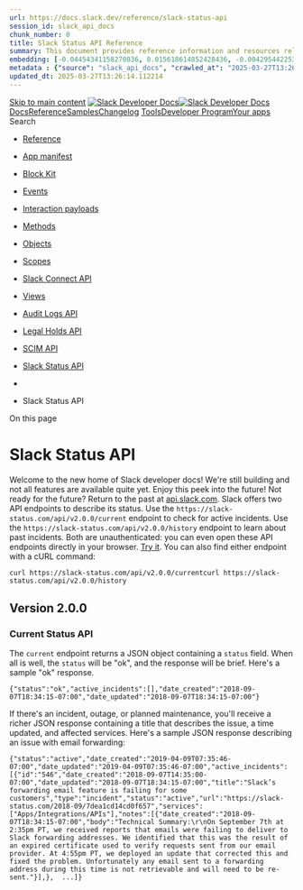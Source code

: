 ```yaml
---
url: https://docs.slack.dev/reference/slack-status-api
session_id: slack_api_docs
chunk_number: 0
title: Slack Status API Reference
summary: This document provides reference information and resources related to the Slack Status API, including an overview of methods, events, and additional developer tools.
embedding: [-0.04454341158270836, 0.015618614852428436, -0.0042954422533512115, -0.038032423704862595, 0.018641572445631027, 0.013784170150756836, -0.019765492528676987, -0.010761212557554245, 0.03736065700650215, 0.035577885806560516, 0.02458413876593113, -0.017427222803235054, -0.022865962237119675, 0.005797232035547495, 0.011155230924487114, 0.0600457563996315, -0.026612361893057823, 0.050201766192913055, -0.03774821385741234, 0.030901344493031502, 0.04387164115905762, -0.019455445930361748, 0.011807621456682682, 0.0757548063993454, -0.009843990206718445, 0.00488646887242794, -0.0333300456404686, 0.03741233050823212, -0.007189213298261166, 0.0037076447624713182, 0.03387263044714928, -0.02468748763203621, 0.0028404821641743183, 0.021496588364243507, 0.036430515348911285, 0.01995927281677723, 0.005077018868178129, 0.03227071836590767, 0.04100370779633522, -0.013435367494821548, 0.0015801090048626065, -0.00707940524443984, -0.011891592293977737, -0.008054761216044426, -0.05715198814868927, -0.020747307687997818, -0.006859788671135902, 0.013067186810076237, -0.010954991914331913, 0.029764506965875626, -0.059012267738580704, -0.014184647239744663, -0.02764585241675377, -0.007344237063080072, -0.03467358276247978, -0.026560688391327858, 0.01307364646345377, 0.004812187049537897, -0.034596070647239685, -0.015424835495650768, 0.010722456499934196, -0.01507603283971548, -0.035991281270980835, -0.03565539792180061, -0.007731795776635408, -0.009921502321958542, -0.0027807336300611496, 0.028550155460834503, 0.0057326387614011765, 0.027077432721853256, 0.07477299124002457, 0.05092521011829376, -0.011704272590577602, -0.00904303602874279, 0.003810993628576398, -0.027361642569303513, 0.03617214411497116, 0.07177586853504181, 0.012505226768553257, -0.0028856974095106125, -0.03519032895565033, 0.017672676593065262, -0.07063902914524078, -0.02971283160150051, -0.030642973259091377, -0.0009010739158838987, -0.05906394124031067, -0.030203739181160927, 0.005871513858437538, 0.035035304725170135, -0.028136759996414185, 0.025372175499796867, -0.0010415639262646437, 0.018512386828660965, 0.05384482070803642, -0.03829079866409302, -0.016329139471054077, 0.013118861243128777, -0.009275571443140507, 0.03022957779467106, 0.022039169445633888, -0.03139225393533707, -0.051493629813194275, -0.06872707605361938, -0.021574100479483604, -0.003195744240656495, 0.07131079584360123, -0.00613634567707777, 0.01822817698121071, -0.05260463058948517, -0.09296240657567978, 0.019532958045601845, -0.0036688889376819134, -0.009333704598248005, -0.030384600162506104, 0.010593270882964134, -0.03635300323367119, -0.0020750537514686584, -0.004789579194039106, -0.007305481005460024, -0.05772040784358978, 0.005225582979619503, 0.02570805884897709, 0.008054761216044426, -0.005949025508016348, -0.0379549115896225, 0.018809514120221138, -0.01577363908290863, -0.05952901393175125, 0.005257879383862019, 0.033304210752248764, -0.0002149739593733102, 0.041055381298065186, -0.0322965569794178, -0.02883436530828476, 0.006562660448253155, -0.03216737136244774, -0.044414225965738297, -0.02754250355064869, 0.02723245695233345, 0.005357998888939619, -0.052449606359004974, 0.01087748073041439, -0.005810150410979986, -0.019907597452402115, 0.002905075205489993, -0.03371760621666908, -0.010774130932986736, 0.0021929361391812563, 0.031185554340481758, 0.014455938711762428, 0.06764190644025803, -0.007402370683848858, 0.002913149306550622, -0.027258293703198433, 0.019132480025291443, 0.03790323808789253, 0.010405950248241425, -0.0024238566402345896, 0.02196165919303894, -0.011588004417717457, 0.05195869877934456, -0.01237604022026062, -0.03356258198618889, -0.0249587781727314, 0.001760162296704948, 0.04746301844716072, -0.04358743131160736, -0.06407637149095535, -0.037515681236982346, -0.007047108840197325, -0.023744428530335426, -0.04198552295565605, -0.003772237803786993, 0.015721963718533516, -0.00710524246096611, -0.01023154892027378, -0.01914539933204651, -0.0005845676641911268, -0.029118575155735016, -0.009947339072823524, 0.018848270177841187, -0.04679125174880028, -0.0207731444388628, -0.032554928213357925, -0.015928661450743675, -0.028033411130309105, 0.04668790102005005, 0.01570904441177845, 0.0006047530332580209, -0.013422449119389057, -0.007634906098246574, 0.022413810715079308, 0.01825401373207569, -0.014184647239744663, -0.04123624414205551, -0.008661936037242413, -0.006016848608851433, 0.03441521152853966, 0.0313405804336071, 0.00030358764342963696, -0.006559430621564388, 0.051080234348773956, -0.0207343902438879, 0.006394718308001757, -0.00037221782258711755, -0.0013241588603705168, 0.024235336109995842, -0.018034396693110466, -0.017801862210035324, 0.039014238864183426, 0.013196373358368874, -0.03635300323367119, 0.020269319415092468, -0.007751173805445433, -0.038575008511543274, -0.03953098505735397, 0.011910970322787762, -0.027361642569303513, -0.014378426596522331, -0.01554110273718834, 0.10050688683986664, 0.0263539906591177, -0.0032231963705271482, 0.026560688391327858, 0.06144097074866295, 0.010102363303303719, -0.03015206567943096, 0.00669830571860075, 0.0023883304093033075, 0.007395911496132612, 0.02329227700829506, -0.008590884506702423, -0.024403277784585953, 0.029997041448950768, -0.06572995334863663, 0.03560372442007065, -0.009966717101633549, 0.0040306104347109795, 0.001884504104964435, 0.020592285320162773, -0.021574100479483604, -0.0008158917771652341, 0.05022760480642319, 0.025953512638807297, 0.005658356938511133, 0.0012466470943763852, -0.05306970328092575, 0.04661038890480995, 0.04511183127760887, 0.05110607296228409, -0.011839917860925198, 0.025346336886286736, -0.0424247570335865, 0.0005413710023276508, -0.05529170483350754, -0.0017375547904521227, -0.008952605538070202, -0.015786556527018547, 0.005810150410979986, 0.03705060854554176, 0.019675062969326973, -0.06505818665027618, 0.009566240012645721, -0.05658356845378876, -0.006039455998688936, 0.028343457728624344, 0.010851643048226833, -0.046636227518320084, -0.03110804408788681, -0.021444912999868393, 0.027826713398098946, 0.034802768379449844, -0.024764999747276306, -0.022220030426979065, -0.0016616578213870525, -0.003594606649130583, 0.049865882843732834, -0.04175298660993576, 0.012162882834672928, 0.002540124114602804, 0.016548756510019302, 0.010767672210931778, -0.006846869830042124, 0.029221924021840096, -0.021238215267658234, -0.017956886440515518, 0.009973176755011082, 0.013086564838886261, -0.0021364171989262104, -0.0341310016810894, 0.042889825999736786, -0.01186575461179018, 0.0027742742095142603, -0.02873101644217968, 0.04681709036231041, 0.03033292666077614, 0.009566240012645721, 0.0304621122777462, -0.012091830372810364, 0.05291467905044556, -0.034802768379449844, 0.021884147077798843, -0.010186334140598774, 0.04423336312174797, 0.05642854422330856, 0.04004773125052452, -2.634187876537908e-05, 0.04090036079287529, -0.02083773910999298, -0.010890399105846882, 0.01787937432527542, -0.030100390315055847, -0.039660170674324036, -0.016884639859199524, 0.0009551706607453525, 0.04692043736577034, -0.0002041747939074412, 0.025591790676116943, -0.04872904345393181, 0.025720978155732155, 0.004796038847416639, 0.009566240012645721, 0.02539801225066185, 0.015088951215147972, -0.059012267738580704, 0.017388466745615005, 0.014804741367697716, 0.02281428687274456, -0.034286025911569595, 0.014933927915990353, -0.03165062516927719, 0.004214700777083635, 0.049891721457242966, -0.021431995555758476, -0.009630832821130753, 0.006097590085119009, 0.035681236535310745, 0.0070277308113873005, 0.005716490559279919, 0.00542259169742465, -0.03177981078624725, -0.030203739181160927, -0.034389372915029526, -0.000154316978296265, 0.026793222874403, -0.04593862220644951, -0.004104892257601023, -0.03387263044714928, 0.019636306911706924, -0.046429529786109924, -0.015050195157527924, 0.014184647239744663, -0.0021251135040074587, -0.017285117879509926, 0.017659757286310196, 0.008959065191447735, -0.02648317627608776, -0.0031941295601427555, 0.004783120006322861, -0.03436353802680969, -0.006013618782162666, -0.02560470998287201, 0.0016842654440551996, 0.020346831530332565, 0.028756853193044662, -0.03852333128452301, -0.07306773215532303, 0.03175397589802742, -0.014352589845657349, 0.03108220547437668, 0.021612856537103653, 0.016070766374468803, -0.02210376411676407, -0.038058262318372726, 0.011839917860925198, 0.005332161672413349, 0.02233629859983921, 0.009055954404175282, 0.05265630781650543, 0.03834247216582298, 0.03477693349123001, -0.06185436621308327, -0.020308075472712517, 0.016006173565983772, 0.029867855831980705, -0.01675545424222946, -0.0025029832031577826, -0.03247741609811783, -0.017246361821889877, 0.04358743131160736, -0.029867855831980705, -0.019739655777812004, -0.025785570964217186, 0.044827621430158615, -0.03785156458616257, -0.008868634700775146, 0.03898840397596359, 0.045344363898038864, -0.041908010840415955, 0.05885724350810051, 0.003691496327519417, -0.016949232667684555, 0.012395418249070644, -0.00812581367790699, -0.005438740365207195, 0.005771394819021225, -0.01355163473635912, 0.03121139295399189, -0.014378426596522331, 0.022465484216809273, 0.01887410692870617, 0.009559780359268188, -0.04164963960647583, 0.02712910808622837, -0.022555915638804436, 0.04735967144370079, 0.044724270701408386, 0.024635814130306244, 0.0016519689233973622, 0.01910664327442646, -0.07270600646734238, 0.013357855379581451, 0.031056368723511696, -0.043639108538627625, 0.007389452308416367, -0.026186048984527588, -0.028343457728624344, 0.03743816912174225, -0.058702223002910614, -0.0033200860489159822, -0.006475459784269333, 0.05162281543016434, -0.02991952933371067, 0.029221924021840096, -0.015295648947358131, 0.012227476574480534, -0.0036818075459450483, 0.013952112756669521, 0.0009963487973436713, -0.014675555750727654, -0.016070766374468803, -0.020579366013407707, 0.0020508314482867718, -0.003094010055065155, 0.04516350477933884, -0.004033839795738459, -0.05963236093521118, 0.04593862220644951, 0.03521616384387016, 0.01785353571176529, 0.010871021077036858, -0.005722949746996164, -0.004770201630890369, -0.06164766848087311, 0.023912370204925537, -0.05242377147078514, -0.007060027215629816, 0.053224723786115646, 0.031908996403217316, -0.01205307524651289, -0.005322472658008337, -0.014804741367697716, -0.02767168916761875, -0.015851149335503578, -0.034053489565849304, -0.030539624392986298, 0.005722949746996164, -0.029325272887945175, 0.029557809233665466, 0.03873002901673317, 0.014430101960897446, 0.012879867106676102, -0.016716698184609413, -0.0026660808362066746, 0.010509299114346504, 0.00667246850207448, 0.010044229216873646, 0.050847698003053665, 0.038368310779333115, -0.0076994989067316055, 0.016032010316848755, -0.008907390758395195, 0.013590390793979168, 0.07844187319278717, 0.01108417846262455, -0.01879659667611122, 0.028601830825209618, -0.018589898943901062, 0.013848763890564442, -0.0033911385107785463, 0.026160210371017456, 0.028136759996414185, -0.01441718265414238, -0.017013825476169586, -0.020747307687997818, -0.03671472519636154, -0.015024358406662941, 0.0397118479013443, -0.03100469522178173, -0.017117174342274666, -0.023008067160844803, -0.004773430991917849, 0.04436254873871803, 0.09570115804672241, 0.009424135088920593, 0.008875093422830105, 0.010903317481279373, -0.01833152584731579, 0.021806634962558746, -0.009120547212660313, -0.012795895338058472, 0.002486834768205881, 0.005487184971570969, -0.05208788812160492, 0.015024358406662941, 0.0005768972332589328, 0.03371760621666908, 0.006255843210965395, -0.024351604282855988, 0.027516666799783707, -0.009559780359268188, 0.03110804408788681, 0.003943409770727158, -0.05524003133177757, 0.015631534159183502, -0.02560470998287201, -0.0682620033621788, -0.022013332694768906, -0.006242924369871616, 0.01635497622191906, -0.031159717589616776, 0.025759734213352203, 0.02733580581843853, 0.012266232632100582, 0.02937694825232029, -0.01426215935498476, -0.02464873157441616, -0.022052088752388954, 0.011807621456682682, -0.00562606006860733, 0.03658553957939148, 0.006336584221571684, 0.02777503803372383, -0.024635814130306244, -0.006401177495718002, -0.018641572445631027, 0.0034137461334466934, -0.010108822025358677, 0.038239121437072754, -0.005974863190203905, 0.010696619749069214, 0.027955899015069008, 0.005826298613101244, 0.011678434908390045, 0.014184647239744663, 0.005419362336397171, -0.044078338891267776, 0.010670782066881657, 0.0046668522991240025, 0.0350869782269001, -0.021341564133763313, 0.044827621430158615, 0.027955899015069008, -0.003966017160564661, 0.00802246481180191, 0.014287997037172318, 0.03906591609120369, -0.019571714103221893, -0.0034977172035723925, 0.025591790676116943, 0.0008655477431602776, 0.0029018456116318703, -0.012453552335500717, 0.00842940155416727, 0.02104443684220314, -0.03294248878955841, -0.018073152750730515, 0.00930140819400549, 0.04144294187426567, -0.023718591779470444, -0.03627549111843109, -0.0022123141679912806, 0.054516587406396866, -0.035784583538770676, -0.020308075472712517, 0.006711224559694529, -0.01737554743885994, -0.008216244168579578, -0.024493709206581116, 0.021509507670998573, -0.009294949471950531, 0.015554022043943405, 0.010554514825344086, 0.03183148801326752, -0.0024949091020971537, 0.040848683565855026, -0.00023939822858665138, -0.030617136508226395, 0.01452053152024746, 0.021470751613378525, -0.011374847032129765, -0.007912656292319298, 0.003394368104636669, -0.010037769563496113, 0.019222911447286606, -0.02056644670665264, -0.005590533837676048, -0.012434174306690693, -0.030436275526881218, -0.023072659969329834, 0.007990168407559395, 0.014494694769382477, -0.055911798030138016, -0.004450465552508831, 0.0021557952277362347, -0.013952112756669521, 0.01802147924900055, -0.003943409770727158, -0.01629038341343403, -0.016432488337159157, -0.015037276782095432, 0.00987628661096096, 0.011529870331287384, 0.03087550774216652, -0.016432488337159157, -0.003022957593202591, -0.03581042215228081, 0.0017278657760471106, 0.009165762923657894, 7.614922651555389e-05, 0.0075057195499539375, 0.033304210752248764, 0.01662626676261425, 0.005425821524113417, 0.004721756558865309, 0.03139225393533707, 0.0019022672204300761, 0.010864561423659325, -0.031805649399757385, 0.0016002943739295006, 0.004653933923691511, 0.0033200860489159822, -0.022685101255774498, 0.0012821733253076673, -0.034286025911569595, -0.01594158075749874, -0.014326752163469791, -0.0108451833948493, 0.049116604030132294, -0.004838024266064167, -0.04586111009120941, 0.019197072833776474, 0.012214558199048042, 0.03144392743706703, 0.005529170390218496, -0.0010819346643984318, 0.015502347610890865, -0.014843497425317764, 0.04219222068786621, -0.048496510833501816, 0.05735868588089943, -0.0008171029039658606, 0.03376927971839905, -0.03705060854554176, -0.006284909788519144, -0.013732495717704296, -0.005164219532161951, 0.0387558676302433, 0.0126796280965209, -0.05286300554871559, 0.03056546114385128, 0.03844582289457321, 0.026173129677772522, -0.00036717148032039404, 0.023860696703195572, -0.007021271623671055, -0.023447299376130104, 0.01652291789650917, 0.028989389538764954, -0.018434874713420868, -0.004082284867763519, -0.05281132832169533, 0.007363615091890097, 0.01210474967956543, -0.0067370617762207985, 0.010599729605019093, 0.0554984025657177, 0.01120044570416212, -0.021302808076143265, 0.0016447021625936031, 0.0020960464607924223, 0.03002287819981575, -0.005206204950809479, 0.024597058072686195, 0.005412902683019638, -0.008965523913502693, 0.014068379998207092, -0.004731445573270321, -0.07022563368082047, 0.026664037257432938, -0.012027237564325333, -0.016019092872738838, -0.014352589845657349, 0.0003802919527515769, 0.009062414057552814, 0.011219823732972145, 0.007938493974506855, 0.025992268696427345, -0.03991854563355446, -0.025759734213352203, 0.022181274369359016, -0.020372668281197548, 0.023473137989640236, -0.040952034294605255, -0.007783470209687948, -0.04195968806743622, 0.00123453582637012, -0.02658652514219284, -0.010399491526186466, 0.010961451567709446, -0.0011416833149269223, -0.045783597975969315, -0.0013047808315604925, 0.015786556527018547, -0.027697527781128883, -0.00029066900606267154, 0.026741549372673035, 0.01581239327788353, -0.006020077969878912, -0.003530013607814908, 0.0034008275251835585, 0.009630832821130753, -0.027180781587958336, -0.0166650228202343, 0.0003548584063537419, -0.040719497948884964, 0.02764585241675377, -0.02886020392179489, 0.020424341782927513, -0.006633712910115719, -0.025888919830322266, -0.009831071831285954, 0.014985602349042892, 0.03457023575901985, -0.0480831153690815, -0.03100469522178173, -0.0015130937099456787, -0.03056546114385128, 0.015243974514305592, 0.00990858394652605, 0.009921502321958542, 0.002231691963970661, -0.011852836236357689, 0.03488028049468994, 0.0009139925823546946, -0.011775324121117592, 0.04229557141661644, 0.02335686981678009, 0.0322965569794178, 9.547669469611719e-05, 0.035009466111660004, 0.015889905393123627, 0.01629038341343403, 0.030048716813325882, -0.011193986982107162, -0.027180781587958336, -0.012162882834672928, 0.01283465139567852, 0.004663622938096523, 0.007996627129614353, -0.0026951476465910673, -0.022362135350704193, -0.0011594464303925633, 0.05363812297582626, -0.014753066934645176, -0.0635596215724945, -0.026767386123538017, 0.0360429584980011, -0.06221608817577362, -0.0003270026354584843, -0.032994162291288376, 0.003736711572855711, 0.010244468227028847, -0.005929647944867611, 0.016406651586294174, -0.005684194155037403, -0.023550648242235184, -0.04413001611828804, -0.000836480816360563, -0.027077432721853256, -0.030048716813325882, -0.01324158813804388, -0.030953019857406616, 0.0026467028073966503, -0.01404254324734211, -0.0036075254902243614, -0.12618911266326904, -0.0323740690946579, 0.01631622016429901, -0.019726736471056938, 0.011323172599077225, -0.0010512529406696558, -0.0011432981118559837, 0.013745414093136787, 0.008087057620286942, -0.046765413135290146, 0.003287789411842823, -0.0230855792760849, -0.014662636443972588, -0.01829276978969574, 0.005629289895296097, 0.012401877902448177, 0.0045699626207351685, 0.05004674568772316, -0.011923888698220253, -0.004599029663950205, -0.031366415321826935, 0.017401384189724922, -0.00146384141407907, 0.04420752823352814, 0.015696126967668533, 0.01098082959651947, 0.0009269111906178296, 0.0012224246747791767, 0.054516587406396866, -0.005387065466493368, 0.047385506331920624, 0.000538141350261867, -0.015721963718533516, -0.03924677520990372, -0.01860281638801098, 0.01931334100663662, -0.011652597226202488, 0.007525097578763962, 0.019610468298196793, -0.0262764785438776, 0.028343457728624344, -0.0042954422533512115, 0.03736065700650215, -0.021367402747273445, 0.03302000090479851, -0.0022478403989225626, -0.016096603125333786, -0.018822433426976204, -0.014895171858370304, 0.02396404556930065, 0.023486055433750153, 0.0006104049389250576, 0.028007574379444122, -0.008442319929599762, 0.003733481978997588, 0.011064800433814526, -0.02723245695233345, -0.030074553564190865, 0.013926275074481964, -0.017840618267655373, 0.03829079866409302, 0.03302000090479851, -0.00623969454318285, -0.03335588425397873, 0.029557809233665466, 0.03511281684041023, -0.008577965199947357, 0.01149111520498991, -0.0020120753906667233, 0.03077215887606144, 0.01887410692870617, 0.01952003873884678, 0.025372175499796867, -0.008203325793147087, 0.025410931557416916, 0.03472525626420975, 0.02023056335747242, -0.021780798211693764, -0.005819839425384998, -0.041494615375995636, 0.03640468046069145, -0.01355163473635912, 0.034156836569309235, 0.025139639154076576, 0.012860489077866077, -0.0022462254855781794, 0.011626760475337505, 0.025656385347247124, 0.030617136508226395, -0.011826999485492706, 0.04015107825398445, 0.007951412349939346, 0.01887410692870617, -0.004754052963107824, 0.016070766374468803, 0.005551778245717287, 0.029790343716740608, -0.017194686457514763, 0.02448078989982605, 0.0034751095809042454, 0.032115694135427475, 0.0003142858622595668, 0.04069366306066513, 0.007848063483834267, -0.032994162291288376, -0.006207398138940334, 0.0078028482384979725, 0.009443513117730618, -0.017052581533789635, 0.030384600162506104, 0.0016059463378041983, -0.006730602588504553, 0.053224723786115646, 0.03898840397596359, -0.008513372391462326, -0.018757840618491173, 0.020760226994752884, 0.022297542542219162, -0.010263845324516296, 0.03227071836590767, 0.0010988903231918812, 0.01621287129819393, -0.058598872274160385, 0.022685101255774498, -0.006165412720292807, 0.017259279265999794, 0.06836535036563873, -0.010212170891463757, -0.03668888658285141, -0.01113585289567709, 0.00034900466562248766, 0.02777503803372383, -0.03485444560647011, 0.032968323677778244, 0.007240888196974993, -0.0157478004693985, 0.03531951457262039, -0.013015512377023697, -0.03002287819981575, 0.018241094425320625, -0.00914638489484787, -0.02087649330496788, -0.002134802285581827, -0.010670782066881657, 0.011665516532957554, 0.02066979557275772, -0.02917025052011013, 0.03519032895565033, -0.03635300323367119, -0.022930555045604706, 0.0291444119066, -0.0047992682084441185, -0.01777602545917034, 0.011465277522802353, 0.010205712169408798, 0.03214153274893761, 0.00939829833805561, -0.04963334649801254, -0.032219044864177704, 0.0032280408777296543, -0.0050899372436106205, 0.029997041448950768, 0.01307364646345377, -0.027568340301513672, 0.001474337768740952, -0.015683207660913467, -0.03702477365732193, 0.036869749426841736, -0.014778904616832733, 0.0008175065740942955, -0.012240394949913025, 0.02971283160150051, 0.06707348674535751, 0.015657370910048485, 0.010483462363481522, 0.04766971617937088, 0.03022957779467106, -0.015502347610890865, 0.020850656554102898, 0.025553036481142044, -0.004757282789796591, 0.008054761216044426, -0.004205011762678623, 0.03679223731160164, 0.01679421029984951, -0.015657370910048485, 0.01089685782790184, 0.029299436137080193, -0.018421955406665802, 0.00919805932790041, 0.03769654035568237, 0.06479980796575546, 0.008132273331284523, 0.040073566138744354, -0.033846791833639145, -0.010606189258396626, -0.010535136796534061, -0.014184647239744663, -0.022672181949019432, 0.029351111501455307, 0.01764683797955513, 0.032115694135427475, 0.0008332511642947793, -0.02346021868288517, -0.0028663193807005882, 0.003649510908871889, -0.0731194019317627, 0.004921995103359222, 0.023473137989640236, 0.01635497622191906, -0.017827698960900307, 0.02012721449136734, -0.01873200200498104, 0.02196165919303894, -0.047514695674180984, -0.045137666165828705, -0.02114778570830822, -0.04759220406413078, 0.04102954640984535, -0.04852234572172165, -0.03304583579301834, -0.02774920128285885, -0.016677942126989365, 0.0011231127427890897, -0.009572699666023254, 0.02960948273539543, -0.011323172599077225, -0.028059247881174088, -0.014740148559212685, 0.006265532225370407, 0.0060588340274989605, -0.009999013505876064, -0.034802768379449844, 0.0017714661080390215, 0.01278297696262598, -0.013939193449914455, 0.05586012452840805, -0.030203739181160927, 0.013383693061769009, 0.026366908103227615, -0.01446885708719492, -0.007389452308416367, 0.004883239511400461, -0.014804741367697716, -0.007428207900375128, 0.023925289511680603, 0.008080598898231983, 0.02787838689982891, 0.012854029424488544, 0.004324508830904961, -0.003720563370734453, 0.0005151300574652851, 0.015554022043943405, 0.013512879610061646, 0.03252909332513809, -0.0023980194237083197, -0.01583823189139366, 0.012854029424488544, -0.022452566772699356, -0.02362816035747528, -0.010225090198218822, 0.03278746455907822, 0.004928454756736755, 0.0014501153491437435, -0.014791822992265224, 0.02304682321846485, -0.020269319415092468, 0.021380320191383362, 0.01441718265414238, 0.003697955748066306, -0.03167646378278732, 0.025475524365901947, 0.018757840618491173, 0.015205218456685543, 0.008797582238912582, -0.04658455401659012, -0.01570904441177845, 0.004117811098694801, 0.004298671614378691, -0.02948029711842537, -0.016264546662569046, -0.014481776393949986, 0.007176294922828674, -0.018073152750730515, 0.014494694769382477, 0.013474123552441597, 0.009592077694833279, -0.020049702376127243, -0.009101170115172863, -0.03725730627775192, 0.018266933038830757, 0.06376632302999496, -0.03565539792180061, -0.0035009467974305153, 0.0057326387614011765, 0.0014476930955424905, 0.007686580531299114, 0.03738649562001228, 0.02610853686928749, -8.932016498874873e-05, 0.013590390793979168, -0.009766479022800922, 0.03852333128452301, -1.3032165043114219e-05, -0.024622894823551178, 0.019933434203267097, 0.0041210404597222805, -0.02006262168288231, 0.003442812943831086, -0.0008049916941672564, -0.04043528810143471, -0.012892785482108593, 0.012304987758398056, 0.02556595392525196, 0.021070273593068123, 0.007731795776635408, -0.001831214758567512, -0.0018635112792253494, 0.004479532595723867, 0.015140625648200512, -0.015050195157527924, 0.017349710687994957, 0.027361642569303513, 0.01583823189139366, 0.02668987400829792, -0.019494201987981796, 0.007809307426214218, 0.013784170150756836, -0.02842096984386444, -0.023653998970985413, 0.0033911385107785463, -0.013952112756669521, 0.011801161803305149, 0.019571714103221893, -0.052372097969055176, 0.020721470937132835, -0.0010682085994631052, 0.023821940645575523, 0.004602259490638971, -0.012750680558383465, 0.0007363614859059453, -0.018344443291425705, -0.009049494750797749, 0.0015623458893969655, -0.0054774959571659565, -0.03702477365732193, 0.0004888891126029193, 0.01512770727276802, -0.006439933553338051, -0.025204231962561607, 0.07859689742326736, 0.0023867154959589243, 0.00463132606819272, 0.0027306738775223494, -0.001635013148188591, 0.02723245695233345, 0.0304621122777462, 0.05219123512506485, -0.002614406170323491, -0.0304621122777462, -0.02349897474050522, 0.017155930399894714, 0.010199252516031265, 0.02689657174050808, 0.017595164477825165, 0.005403214134275913, -0.03635300323367119, 0.03369176760315895, 0.018176501616835594, -0.01777602545917034, 0.0028356376569718122, 0.03542286157608032, 0.006504526361823082, 0.019972190260887146, -0.01917123608291149, -0.02641858346760273, 0.01737554743885994, -0.004983358550816774, 0.04366494342684746, 0.006937300320714712, -0.041804663836956024, -0.02393820695579052, 0.008707151748239994, 0.004072595853358507, -0.016161197796463966, -0.0019168006256222725, -0.0023253520485013723, 0.020450180396437645, 0.01812482811510563, 0.02396404556930065, -0.00024404085706919432, -0.02162577398121357, 0.021535344421863556, -0.032115694135427475, -0.031495600938797, 5.964770389255136e-05, -0.01833152584731579, -0.043845806270837784, 0.001458996906876564, 0.0014331596903502941, -0.014791822992265224, 0.031573113054037094, 0.04004773125052452, -0.01995927281677723, -0.0207343902438879, -0.01618703454732895, -0.011465277522802353, 0.03785156458616257, -0.032968323677778244, -0.003672118531540036, -0.016807127743959427, 0.030849670991301537, 0.011058340780436993, -0.010586811229586601, 0.004214700777083635, 0.007428207900375128, 0.003953098319470882, -0.011219823732972145, -0.027490828186273575, -0.008461697958409786, -0.006107279099524021, 0.004676541313529015, -0.020178887993097305, 0.03172813728451729, 0.002782348310574889, 0.01852530427277088, -0.007479882333427668, 0.013183454051613808, 0.01205307524651289, -0.005548548419028521, -0.019222911447286606, -0.00833251141011715, 0.029971204698085785, 0.004008002579212189, -0.029867855831980705, -0.0017197916749864817, -0.02692241035401821, -0.0166650228202343, -0.002864704467356205, -0.009055954404175282, -0.004221159964799881, -0.030539624392986298, 0.032658278942108154, -0.014223403297364712, -0.007783470209687948, 0.029118575155735016, 0.004169485531747341, 0.0006233235471881926, 0.017892291769385338, -0.015683207660913467, 0.02454538270831108, 0.0023398855701088905, -0.016445405781269073, 0.016845883801579475, -0.0021864769514650106, 0.009017198346555233, -0.03485444560647011, -0.008435860276222229, -0.021987495943903923, 0.008422941900789738, 0.005044721998274326, -0.02349897474050522, 0.0013144698459655046, 0.014352589845657349, -0.007751173805445433, -0.015786556527018547, -0.024429116398096085, -0.002456153044477105, 0.010761212557554245, -0.03353674337267876, 0.004783120006322861, -0.022310461848974228, -0.035965446382761, 0.0009099554736167192, -0.030746322125196457, -0.004343886859714985, -0.017956886440515518, -0.012963837943971157, -0.021057354286313057, 0.029506133869290352, 0.018641572445631027, 0.031030531972646713, 0.013422449119389057, -0.03511281684041023, 0.0029858166817575693, 0.02389945276081562, -0.0006188827683217824, -0.006113738287240267, -0.02883436530828476, -0.017013825476169586, -0.02039850503206253, -0.012673168443143368, 0.010871021077036858, 0.005471036769449711, -0.016639186069369316, 0.001729480572976172, 0.0019878530874848366, -0.00853275042027235, -0.006016848608851433, 0.015683207660913467, -0.03154727816581726, -0.009695426560938358, 0.02645733952522278, -0.012421255931258202, 0.0013790630036965013, -0.0198171678930521, -0.003349152859300375, -0.018486548215150833, -0.02948029711842537, 0.00012393803626764566, -0.007447585929185152, -0.029945367947220802, -0.035965446382761, -0.0031085435766726732, 0.02346021868288517, 0.014223403297364712, 0.006762898992747068, 0.026534851640462875, 0.014546369202435017, 0.01196910347789526, -0.015554022043943405, -0.003982165362685919, -0.0061105084605515, 0.01656167395412922, 0.015476509928703308, 0.009585618041455746, -0.011639678850769997, 0.008655477315187454, -0.0286276675760746, -0.023809021338820457, -0.034286025911569595, -0.034596070647239685, -0.004069366026669741, 0.0028469415847212076, 0.01446885708719492, 0.023473137989640236, -0.006333354860544205, -0.016471244394779205, -0.029893692582845688, 0.008726529777050018, -0.0041210404597222805, 0.0012805585283786058, -0.012634413316845894, -0.044078338891267776, 0.020488936454057693, 0.016380812972784042, 0.008978443220257759, 0.008881553076207638, -0.020579366013407707, 0.003991854377090931, -0.017840618267655373, -0.012253313325345516, -0.04733383283019066, 0.01349996030330658, 0.014494694769382477, 0.01985592395067215, -0.019067887216806412, -0.038135774433612823, -0.0023964045103639364, 0.014430101960897446, -0.03348506987094879, 0.013771251775324345, -0.007712417747825384, 0.03555205091834068, 0.032115694135427475, 0.032348230481147766, -0.02285304293036461, 0.010276764631271362, 0.008461697958409786, -0.007854522205889225, -0.02723245695233345, -0.0035623102448880672, 0.026612361893057823, -0.032968323677778244, 0.035242002457380295, 0.0017892292235046625, 0.03302000090479851, -0.006007159594446421, -0.00623969454318285, -0.03025541454553604, 0.016329139471054077, -0.006601416040211916, -0.019429609179496765, 0.001672961632721126, 0.01860281638801098, -0.006853329483419657, -0.0129380002617836, -0.0143138337880373, 0.02066979557275772, -0.0007811729446984828, 0.020075539126992226, -0.0022526849061250687, -0.024299928918480873, 0.00976001936942339, -0.046222832053899765, -0.02968699485063553, 0.046765413135290146, 0.018964538350701332, -0.028575994074344635, 0.022801369428634644, -0.0020944317802786827, -0.01318991370499134, 0.009378920309245586, 0.0020185348112136126, -0.04779890552163124, -0.022039169445633888, -0.0003891735104843974, -0.00023112223425414413, 0.023576486855745316, 0.0076026092283427715, -0.028575994074344635, 0.016497081145644188, -0.009107628837227821, -0.01995927281677723, -0.020747307687997818, -0.006827492266893387, 0.028601830825209618, -0.03529367595911026, -0.024829592555761337, 0.016342056915163994, 2.982385194627568e-05, 0.003733481978997588, 0.007299021817743778, 0.03581042215228081, 0.011161689646542072, -0.02831762097775936, -0.005264338571578264, -0.01164613850414753, 0.013383693061769009, -0.023008067160844803, -0.03152143955230713, 0.011736568994820118, -0.0031715219374746084, -0.01237604022026062, -0.016600430011749268, 0.01421048492193222, -0.01672961562871933, 0.005277257412672043, 0.0007621987606398761, 0.018163584172725677, 0.00598455173894763, 0.00037322708521969616, -0.004195322748273611, -0.012737762182950974, 0.021031517535448074, 0.02821427211165428, -0.0166650228202343, 0.0424247570335865, 0.02264634519815445, -0.020928168669342995, 0.00018075978732667863, -0.03777405247092247, 0.019662143662571907, -0.008875093422830105, -0.031133880838751793, 0.019158316776156425, -0.006659550126641989, 0.0005425821291282773, -0.04317403584718704, -0.01639373227953911, -0.008752366527915001, -0.024571219459176064, 0.04371662065386772, -0.02210376411676407, -0.027904225513339043, -0.012724842876195908, 0.00664663128554821, -0.018060235306620598, 0.03462190926074982, -0.013306180946528912, 0.010205712169408798, -0.004324508830904961, 0.015024358406662941, -0.01598033681511879, 0.019326260313391685, 0.04291566461324692, -0.007066486403346062, -0.001752088195644319, 0.007202132139354944, -0.03645635396242142, -0.018964538350701332, 0.006423785351216793, 0.009307867847383022, -0.0001557299547130242, -1.8759757949737832e-05, 0.00442785769701004, 0.04952999949455261, 0.004921995103359222, -0.013965031132102013, -0.03808410093188286, -0.009049494750797749, -0.025759734213352203, 0.0007000278565101326, -0.032012347131967545, -0.02566930279135704, 0.015631534159183502, 0.013254506513476372, -0.009637292474508286, 0.019235828891396523, -0.036223817616701126, 0.010548055171966553, 0.025953512638807297, 0.01304134912788868, 0.014507613144814968, -0.036197979003190994, 0.022633427754044533, 0.011510493233799934, 0.002838867250829935, 0.01904205046594143, -0.007434667553752661, -0.003520324593409896, -0.006459311116486788, -0.0016430873656645417, 0.012350203469395638, -0.03371760621666908, 0.01533440500497818, 0.003966017160564661, -0.04454341158270836, 0.02777503803372383, 0.019067887216806412, -0.017517652362585068, -0.024196580052375793, 0.02981618046760559, -0.021638693287968636, 0.01426215935498476, -0.01771143078804016, -0.004330968018621206, -0.0008986516622826457, 0.009411216713488102, -0.019558794796466827, -0.016109522432088852, -0.018409037962555885, 0.008946145884692669, -0.013267425820231438, 0.009617914445698261, -0.029247762635350227, 0.009068872779607773, -0.009818153455853462, 0.007899737916886806]
metadata : {"source": "slack_api_docs", "crawled_at": "2025-03-27T13:26:13.039208", "url_path": "/reference/slack-status-api", "chunk_size": 4159}
updated_dt: 2025-03-27T13:26:14.112214
---
```

[Skip to main content](https://docs.slack.dev/reference/slack-status-api#__docusaurus_skipToContent_fallback)
[![Slack Developer Docs](https://docs.slack.dev/img/logos/slack-developers-white.png)![Slack Developer Docs](https://docs.slack.dev/img/logos/slack-developers-white.png)](https://slack.dev)[Docs](https://docs.slack.dev/)[Reference](https://docs.slack.dev/reference)[Samples](https://docs.slack.dev/samples)[Changelog](https://docs.slack.dev/changelog)
[Tools](https://tools.slack.dev)[Developer Program](https://api.slack.com/developer-program)[Your apps](https://api.slack.com/apps)
Search
  * [Reference](https://docs.slack.dev/reference/)
  * [App manifest](https://docs.slack.dev/reference/app-manifest)
  * [Block Kit](https://docs.slack.dev/reference/block-kit)
  * [Events](https://docs.slack.dev/reference/events)
  * [Interaction payloads](https://docs.slack.dev/reference/interaction-payloads)
  * [Methods](https://docs.slack.dev/reference/methods)
  * [Objects](https://docs.slack.dev/reference/objects)
  * [Scopes](https://docs.slack.dev/reference/scopes)
  * [Slack Connect API](https://docs.slack.dev/reference/slack-connect-api-reference)
  * [Views](https://docs.slack.dev/reference/views)
  * [Audit Logs API](https://docs.slack.dev/reference/audit-logs-api)
  * [Legal Holds API](https://docs.slack.dev/reference/legal-holds-api-reference)
  * [SCIM API](https://docs.slack.dev/reference/scim-api/scim-api)
  * [Slack Status API](https://docs.slack.dev/reference/slack-status-api)


  * [](https://docs.slack.dev/)
  * Slack Status API


On this page
# Slack Status API
Welcome to the new home of Slack developer docs!
We're still building and not all features are available quite yet. Enjoy this peek into the future!
Not ready for the future? Return to the past at [api.slack.com](https://api.slack.com/docs).
Slack offers two API endpoints to describe its status. Use the `https://slack-status.com/api/v2.0.0/current` endpoint to check for active incidents. Use the `https://slack-status.com/api/v2.0.0/history` endpoint to learn about past incidents. Both are unauthenticated: you can even open these API endpoints directly in your browser. [Try it](https://slack-status.com/api/v2.0.0/current).
You can also find either endpoint with a cURL command:
```
curl https://slack-status.com/api/v2.0.0/currentcurl https://slack-status.com/api/v2.0.0/history
```

## Version 2.0.0[​](https://docs.slack.dev/reference/slack-status-api#v2_0_0 "Direct link to Version 2.0.0")
### Current Status API[​](https://docs.slack.dev/reference/slack-status-api#current-status-api "Direct link to Current Status API")
The `current` endpoint returns a JSON object containing a `status` field. When all is well, the `status` will be "ok", and the response will be brief. Here's a sample "ok" response.
```
{"status":"ok","active_incidents":[],"date_created":"2018-09-07T18:34:15-07:00","date_updated":"2018-09-07T18:34:15-07:00"}
```

If there's an incident, outage, or planned maintenance, you'll receive a richer JSON response containing a title that describes the issue, a time updated, and affected services. Here's a sample JSON response describing an issue with email forwarding:
```
{"status":"active","date_created":"2019-04-09T07:35:46-07:00","date_updated":"2019-04-09T07:35:46-07:00","active_incidents":[{"id":"546","date_created":"2018-09-07T14:35:00-07:00","date_updated":"2018-09-07T18:34:15-07:00","title":"Slack’s forwarding email feature is failing for some customers","type":"incident","status":"active","url":"https://slack-status.com/2018-09/7dea1cd14cd0f657","services":["Apps/Integrations/APIs"],"notes":[{"date_created":"2018-09-07T18:34:15-07:00","body":"Technical Summary:\r\nOn September 7th at 2:35pm PT, we received reports that emails were failing to deliver to Slack forwarding addresses. We identified that this was the result of an expired certificate used to verify requests sent from our email provider. At 4:55pm PT, we deployed an update that corrected this and fixed the problem. Unfortunately any email sent to a forwarding address during this time is not retrievable and will need to be re-sent."}],},  ...]}